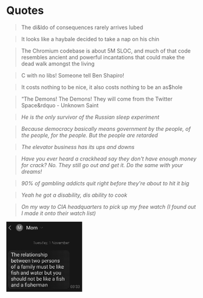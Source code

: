 # Quotes

> The di&amp;ldo of consequences rarely arrives lubed

> It looks like a haybale decided to take a nap on his chin

> The Chromium codebase is about 5M SLOC, and much of that code resembles ancient and powerful incantations that could make the dead walk amongst the living

> C with no libs! Someone tell Ben Shapiro!

> It costs nothing to be nice, it also costs nothing to be an as$hole

> &ldquo;The Demons! The Demons! They will come from the Twitter Space&rdquo - Unknown Saint

> _He is the only survivor of the Russian sleep experiment_

> _Because democracy basically means government by the people, of the people, for the people. But the people are retarded_

> _The elevator business has its ups and downs_

> _Have you ever heard a crackhead say they don&apos;t have enough money for crack? No. They still go out and get it. Do the same with your dreams!_

> _90% of gambling addicts quit right before they're about to hit it big_

> _Yeah he got a disability, dis ability to cook_

> _On my way to CIA headquarters to pick up my free watch (I found out I made it onto their watch list)_

<img src=".pix/mom_text.webp" style="width: 200px; height: auto;">
